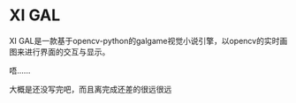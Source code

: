 # XI GAL

XI GAL是一款基于opencv-python的galgame视觉小说引擎，以opencv的实时画图来进行界面的交互与显示。

唔......

大概是还没写完吧，而且离完成还差的很远很远